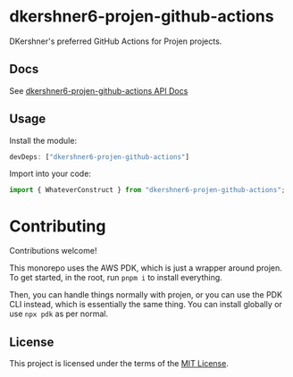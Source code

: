 # dkershner6-projen-github-actions

DKershner's preferred GitHub Actions for Projen projects.

## Docs

See [dkershner6-projen-github-actions API Docs](https://dkershner6.github.io/projen-constructs/dkershner6-projen-github-actions)

## Usage

Install the module:

```typescript
devDeps: ["dkershner6-projen-github-actions"]
```

Import into your code:

```typescript
import { WhateverConstruct } from "dkershner6-projen-github-actions";
```

# Contributing

Contributions welcome!

This monorepo uses the AWS PDK, which is just a wrapper around projen. To get started, in the root, run `pnpm i` to install everything.

Then, you can handle things normally with projen, or you can use the PDK CLI instead, which is essentially the same thing. You can install globally or use `npx pdk` as per normal.
## License

This project is licensed under the terms of the [MIT License](LICENSE.md).